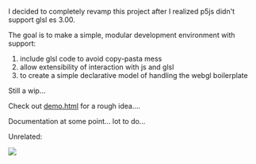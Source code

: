 I decided to completely revamp this project after I realized p5js didn't support glsl es 3.00.

The goal is to make a simple, modular development environment with support:
1. include glsl code to avoid copy-pasta mess
2. allow extensibility of interaction with js and glsl
3. to create a simple declarative model of handling the webgl boilerplate

Still a wip...

Check out [demo.html](demo.html) for a rough idea....

Documentation at some point... lot to do...

Unrelated:

![](https://www.398th.org/Images/Images_Aircraft_B-17/Images/42-97385_3O-X_SHADY_LADY.jpg)
